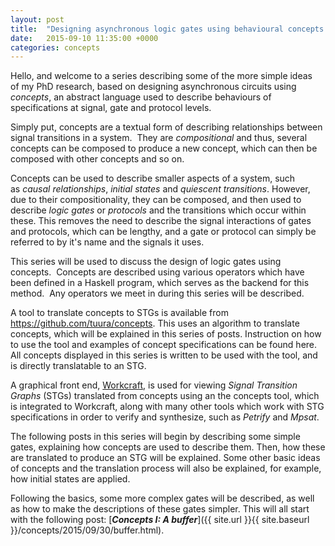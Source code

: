 ```yaml
---
layout: post
title:  "Designing asynchronous logic gates using behavioural concepts: An introduction"
date:   2015-09-10 11:35:00 +0000
categories: concepts
---
```


Hello, and welcome to a series describing some of the more simple ideas
of my PhD research, based on designing asynchronous circuits using
*concepts*, an abstract language used to describe behaviours of
specifications at signal, gate and protocol levels.

Simply put, concepts
are a textual form of describing relationships between signal
transitions in a system.  They are *compositional* and thus, several
concepts can be composed to produce a new concept, which can then be
composed with other concepts and so on.

Concepts can be used to describe
smaller aspects of a system, such as *causal relationships*, *initial
states* and *quiescent transitions*. However, due to their
compositionality, they can be composed, and then used to describe *logic
gates* or *protocols* and the transitions which occur within these. This
removes the need to describe the signal interactions of gates and
protocols, which can be lengthy, and a gate or protocol can simply be
referred to by it's name and the signals it uses.

This series will be
used to discuss the design of logic gates using concepts.  Concepts are
described using various operators which have been defined in a Haskell
program, which serves as the backend for this method.  Any operators we
meet in during this series will be described.

A tool to translate concepts to STGs is available from <https://github.com/tuura/concepts>.
This uses an algorithm to translate concepts, which will be explained in this
series of posts. Instruction on how to use the tool and examples of concept
specifications can be found here. All concepts displayed in this series is
written to be used with the tool, and is directly translatable to an STG.

A graphical front end,
[Workcraft](http://www.workcraft.org/), is used for
viewing *Signal Transition Graphs* (STGs) translated from concepts using
an the concepts tool, which is integrated to Workcraft, along with many other
tools which work with STG specifications in order to verify and synthesize,
such as *Petrify* and *Mpsat*.

The following
posts in this series will begin by describing some simple gates,
explaining how concepts are used to describe them. Then, how these
are translated to produce an STG will be explained. Some other basic
ideas of concepts and the translation process will also be explained, for
example, how initial states are applied.

Following the basics, some more complex gates will be
described, as well as how to make the descriptions of these gates
simpler. This will all start with the following post: [***Concepts I: A
buffer***]({{ site.url }}{{ site.baseurl }}/concepts/2015/09/30/buffer.html).
